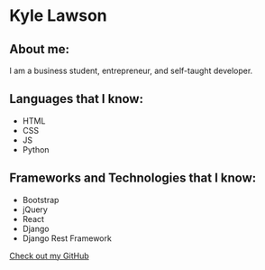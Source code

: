 # Kyle Lawson

## About me:

I am a business student, entrepreneur, and self-taught developer.

## Languages that I know:

- HTML
- CSS
- JS
- Python

## Frameworks and Technologies that I know:

- Bootstrap
- jQuery
- React
- Django
- Django Rest Framework


[Check out my GitHub](https://github.com/KyleLawson16)
